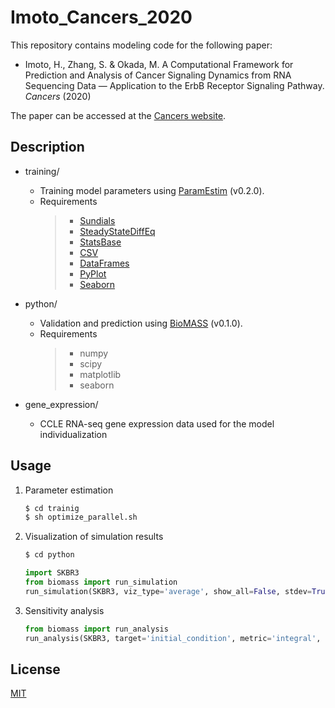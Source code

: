 # Imoto_Cancers_2020

This repository contains modeling code for the following paper:<br>
- Imoto, H., Zhang, S. & Okada, M. A Computational Framework for Prediction and Analysis of Cancer Signaling Dynamics from RNA Sequencing Data — Application to the ErbB Receptor Signaling Pathway. *Cancers* (2020)

The paper can be accessed at the [Cancers website]().

## Description

- training/
    - Training model parameters using [ParamEstim](https://github.com/himoto/ParamEstim) (v0.2.0).
    - Requirements
        > - [Sundials](https://github.com/SciML/Sundials.jl)
        > - [SteadyStateDiffEq](https://github.com/SciML/SteadyStateDiffEq.jl)
        > - [StatsBase](https://github.com/JuliaStats/StatsBase.jl)
        > - [CSV](https://github.com/JuliaData/CSV.jl)
        > - [DataFrames](https://github.com/JuliaData/DataFrames.jl)
        > - [PyPlot](https://github.com/JuliaPy/PyPlot.jl)
        > - [Seaborn](https://github.com/JuliaPy/Seaborn.jl)

- python/
    - Validation and prediction using [BioMASS](https://github.com/okadalabipr/biomass) (v0.1.0).
    - Requirements
        > - numpy
        > - scipy
        > - matplotlib
        > - seaborn

- gene_expression/
    - CCLE RNA-seq gene expression data used for the model individualization

## Usage
1. Parameter estimation
    ```bash
    $ cd trainig
    $ sh optimize_parallel.sh
    ```

1. Visualization of simulation results
    ```bash
    $ cd python
    ```
    ```python
    import SKBR3
    from biomass import run_simulation
    run_simulation(SKBR3, viz_type='average', show_all=False, stdev=True)
    ```

1. Sensitivity analysis
    ```python
    from biomass import run_analysis
    run_analysis(SKBR3, target='initial_condition', metric='integral', style='heatmap')
    ```

## License
[MIT](LICENSE)